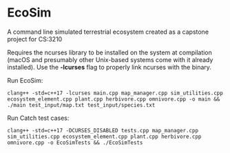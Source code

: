 # EcoSim
A command line simulated terrestrial ecosystem created as a capstone project for CS:3210

Requires the ncurses library to be installed on the system at compilation (macOS and presumably other Unix-based
systems come with it already installed). Use the **-lcurses** flag to properly link ncurses with the binary.

Run EcoSim:

`clang++ -std=c++17 -lcurses main.cpp map_manager.cpp sim_utilities.cpp ecosystem_element.cpp plant.cpp herbivore.cpp omnivore.cpp -o main && ./main test_input/map.txt test_input/species.txt`

Run Catch test cases:

`clang++ -std=c++17 -DCURSES_DISABLED tests.cpp map_manager.cpp sim_utilities.cpp ecosystem_element.cpp plant.cpp herbivore.cpp omnivore.cpp -o EcoSimTests && ./EcoSimTests`